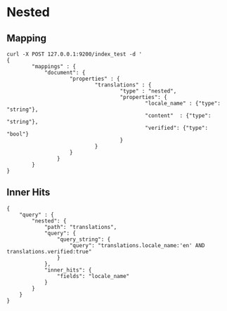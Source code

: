 # Nested

## Mapping
	curl -X POST 127.0.0.1:9200/index_test -d '
	{
			"mappings" : {
				"document": {
						"properties" : {
								"translations" : {
										"type" : "nested",
										"properties": {
												"locale_name" : {"type": "string"},
												"content"  : {"type": "string"},
												"verified": {"type": "bool"}
										}
								}
						}
					}
			}
	}

## Inner Hits

	{
		"query" : {
			"nested": {
				"path": "translations",
				"query": {
					"query_string": {
						"query": "translations.locale_name:'en' AND translations.verified:true"
					}
				},
				"inner_hits": {
					"fields": "locale_name"
				}
			}
		}
	}
